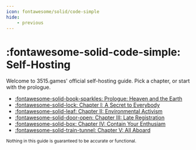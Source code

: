```yaml
---
icon: fontawesome/solid/code-simple
hide:
    - previous
---
```


# :fontawesome-solid-code-simple: Self-Hosting

Welcome to 3515.games' official self-hosting guide. Pick a chapter, or start with the prologue.


<div class="grid cards" markdown>

- [:fontawesome-solid-book-sparkles: Prologue: Heaven and the Earth](/hosting/prologue)
- [:fontawesome-solid-lock: Chapter I: A Secret to Everybody](/hosting/i)
- [:fontawesome-solid-leaf: Chapter II: Environmental Activism](/hosting/ii)
- [:fontawesome-solid-door-open: Chapter III: Late Registration](/hosting/iii)
- [:fontawesome-solid-box: Chapter IV: Contain Your Enthusiam](/hosting/iv)
- [:fontawesome-solid-train-tunnel: Chapter V: All Aboard](/hosting/v)

</div>

<small>Nothing in this guide is guaranteed to be accurate or functional.</small>
